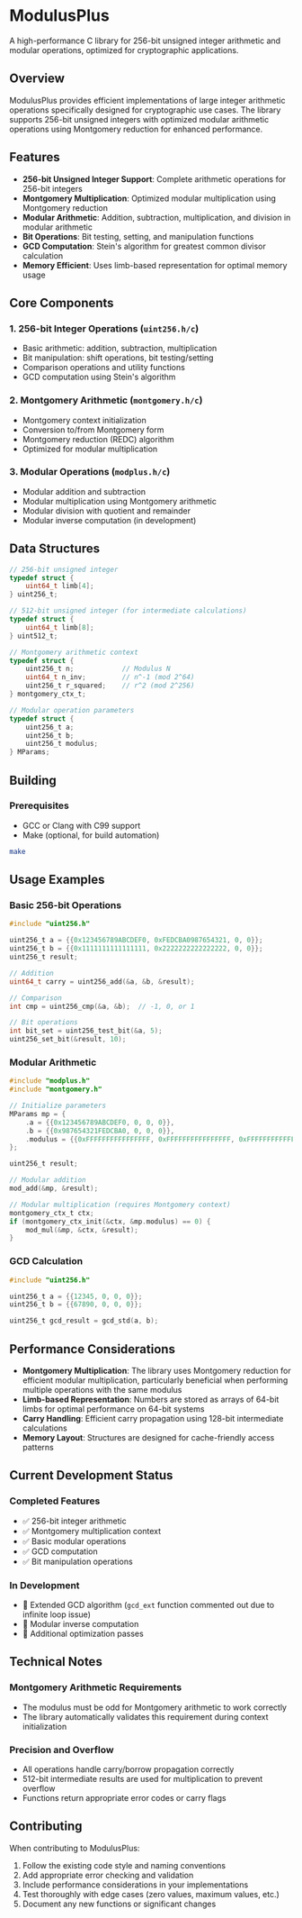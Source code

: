 # ModulusPlus
A high-performance C library for 256-bit unsigned integer arithmetic and modular operations, optimized for cryptographic applications.

## Overview

ModulusPlus provides efficient implementations of large integer arithmetic operations specifically designed for cryptographic use cases. The library supports 256-bit unsigned integers with optimized modular arithmetic operations using Montgomery reduction for enhanced performance.

## Features

- **256-bit Unsigned Integer Support**: Complete arithmetic operations for 256-bit integers
- **Montgomery Multiplication**: Optimized modular multiplication using Montgomery reduction
- **Modular Arithmetic**: Addition, subtraction, multiplication, and division in modular arithmetic
- **Bit Operations**: Bit testing, setting, and manipulation functions
- **GCD Computation**: Stein's algorithm for greatest common divisor calculation
- **Memory Efficient**: Uses limb-based representation for optimal memory usage

## Core Components

### 1. 256-bit Integer Operations (`uint256.h/c`)
- Basic arithmetic: addition, subtraction, multiplication
- Bit manipulation: shift operations, bit testing/setting
- Comparison operations and utility functions
- GCD computation using Stein's algorithm

### 2. Montgomery Arithmetic (`montgomery.h/c`)
- Montgomery context initialization
- Conversion to/from Montgomery form
- Montgomery reduction (REDC) algorithm
- Optimized for modular multiplication

### 3. Modular Operations (`modplus.h/c`)
- Modular addition and subtraction
- Modular multiplication using Montgomery arithmetic
- Modular division with quotient and remainder
- Modular inverse computation (in development)

## Data Structures

```c
// 256-bit unsigned integer
typedef struct {
    uint64_t limb[4];
} uint256_t;

// 512-bit unsigned integer (for intermediate calculations)
typedef struct {
    uint64_t limb[8];
} uint512_t;

// Montgomery arithmetic context
typedef struct {
    uint256_t n;            // Modulus N
    uint64_t n_inv;         // n^-1 (mod 2^64)
    uint256_t r_squared;    // r^2 (mod 2^256)
} montgomery_ctx_t;

// Modular operation parameters
typedef struct {
    uint256_t a;
    uint256_t b;
    uint256_t modulus;
} MParams;
```

## Building

### Prerequisites
- GCC or Clang with C99 support
- Make (optional, for build automation)

```bash
make
```

## Usage Examples

### Basic 256-bit Operations
```c
#include "uint256.h"

uint256_t a = {{0x123456789ABCDEF0, 0xFEDCBA0987654321, 0, 0}};
uint256_t b = {{0x1111111111111111, 0x2222222222222222, 0, 0}};
uint256_t result;

// Addition
uint64_t carry = uint256_add(&a, &b, &result);

// Comparison
int cmp = uint256_cmp(&a, &b);  // -1, 0, or 1

// Bit operations
int bit_set = uint256_test_bit(&a, 5);
uint256_set_bit(&result, 10);
```

### Modular Arithmetic
```c
#include "modplus.h"
#include "montgomery.h"

// Initialize parameters
MParams mp = {
    .a = {{0x123456789ABCDEF0, 0, 0, 0}},
    .b = {{0x987654321FEDCBA0, 0, 0, 0}},
    .modulus = {{0xFFFFFFFFFFFFFFFF, 0xFFFFFFFFFFFFFFFF, 0xFFFFFFFFFFFFFFFF, 0xFFFFFFFFFFFFFFFF}}
};

uint256_t result;

// Modular addition
mod_add(&mp, &result);

// Modular multiplication (requires Montgomery context)
montgomery_ctx_t ctx;
if (montgomery_ctx_init(&ctx, &mp.modulus) == 0) {
    mod_mul(&mp, &ctx, &result);
}
```

### GCD Calculation
```c
#include "uint256.h"

uint256_t a = {{12345, 0, 0, 0}};
uint256_t b = {{67890, 0, 0, 0}};

uint256_t gcd_result = gcd_std(a, b);
```

## Performance Considerations

- **Montgomery Multiplication**: The library uses Montgomery reduction for efficient modular multiplication, particularly beneficial when performing multiple operations with the same modulus
- **Limb-based Representation**: Numbers are stored as arrays of 64-bit limbs for optimal performance on 64-bit systems
- **Carry Handling**: Efficient carry propagation using 128-bit intermediate calculations
- **Memory Layout**: Structures are designed for cache-friendly access patterns

## Current Development Status

### Completed Features
- ✅ 256-bit integer arithmetic
- ✅ Montgomery multiplication context
- ✅ Basic modular operations
- ✅ GCD computation
- ✅ Bit manipulation operations

### In Development
- 🔧 Extended GCD algorithm (`gcd_ext` function commented out due to infinite loop issue)
- 🔧 Modular inverse computation
- 🔧 Additional optimization passes

## Technical Notes

### Montgomery Arithmetic Requirements
- The modulus must be odd for Montgomery arithmetic to work correctly
- The library automatically validates this requirement during context initialization

### Precision and Overflow
- All operations handle carry/borrow propagation correctly
- 512-bit intermediate results are used for multiplication to prevent overflow
- Functions return appropriate error codes or carry flags

## Contributing

When contributing to ModulusPlus:

1. Follow the existing code style and naming conventions
2. Add appropriate error checking and validation
3. Include performance considerations in your implementations
4. Test thoroughly with edge cases (zero values, maximum values, etc.)
5. Document any new functions or significant changes
